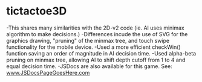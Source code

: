 # tictactoe3D
-This shares many similarities with the 2D-v2 code (ie. AI uses minimax algorithm to make decisions.)
-Differences incude the use of SVG for the graphics drawing, "pruning" of the minmax tree, and touch swipe functionality for the mobile device.
-Used a more efficient checkWin() function saving an order of magnitude in AI decision time.
-Used alpha-beta pruning on minmax tree, allowing AI to shift depth cutoff from 1 to 4 and equal decision time.
-JSDocs are also available for this game. See: www.JSDocsPageGoesHere.com
